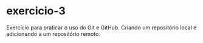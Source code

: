 # exercicio-3
Exercício para praticar o uso do Git e GitHub. Criando um repositório local e adicionando a um repositório remoto.
